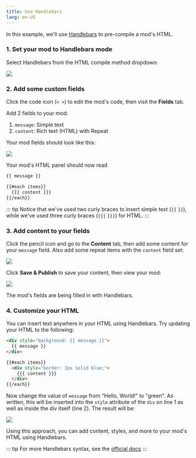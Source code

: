 ```yaml
---
title: Use Handlebars
lang: en-US
---
```


In this example, we'll use [Handlebars](https://handlebarsjs.com/) to pre-compile a mod's HTML.

### 1. Set your mod to Handlebars mode

Select Handlebars from the HTML compile method dropdown:

<img src="https://res.cloudinary.com/component/image/upload/c_scale,w_1200/v1534817316/handlebars-01_nipjmm.png">

### 2. Add some custom fields

Click the code icon (`< >`) to edit the mod's code, then visit the **Fields** tab.

Add 2 fields to your mod:

1. `message`: Simple text
2. `content`: Rich text (HTML) with Repeat

Your mod fields should look like this:

<img src="https://res.cloudinary.com/component/image/upload/c_scale,w_1200/v1534818721/handlebars-02_mtq2fb.png">

Your mod's HTML panel should now read

```html
{{ message }}

{{#each items}}
  {{{ content }}}
{{/each}}
```

::: tip
Notice that we've used two curly braces to insert simple text (`{{` `}}`), while we've used three curly braces (`{{{` `}}}`) for HTML.
:::

### 3. Add content to your fields

Click the pencil icon and go to the **Content** tab, then add some content for your `message` field. Also add some repeat items with the `content` field set:

<img src="https://res.cloudinary.com/component/image/upload/c_scale,w_1200/v1534818994/handlebars-03_f2cx6d.png">

Click **Save & Publish** to save your content, then view your mod:

<img src="https://res.cloudinary.com/component/image/upload/c_scale,w_1200/v1534819092/handlebars-04_lvkjud.png">

The mod's fields are being filled in with Handlebars.

### 4. Customize your HTML

You can insert text anywhere in your HTML using Handlebars. Try updating your HTML to the following:

```html
<div style="background: {{ message }}">
  {{ message }}
</div>

{{#each items}}
  <div style="border: 1px solid blue;">
    {{{ content }}}
  </div>
{{/each}}
```

Now change the value of `message` from "Hello, World!" to "green". As written, this will be inserted into the `style` attribute of the `div` on line 1 as well as inside the div itself (line 2).  The result will be:

<img src="https://res.cloudinary.com/component/image/upload/c_scale,w_1200/v1534819739/handlebars-05_vb0zpn.png">

Using this approach, you can add content, styles, and more to your mod's HTML using Handlebars.

::: tip
For more Handlebars syntax, see the [official docs](https://handlebarsjs.com/expressions.html)
:::